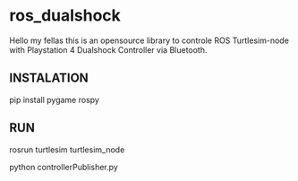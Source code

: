 # ros_dualshock
Hello my fellas this is an opensource library to controle ROS Turtlesim-node with Playstation 4 Dualshock Controller via Bluetooth. 

INSTALATION 
----------------
pip install pygame rospy

RUN
----------------
rosrun turtlesim turtlesim_node

python controllerPublisher.py
